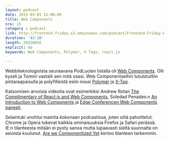 ```yaml
---
layout: podcast
date: 2015-03-01 12:00:00
title: Web Components
nro: 15
category : podcast
link: http://frontend-friday.s3.amazonaws.com/podcast/Frontend-Friday-Episode-15.mp3
duration: '42:10'
length: 20328856
explicit: no
keywords: Web Components, Polymer, X Tags, react.js

---
```


Webbiteknologioista seuraavana PodLuolan listalla oli [Web Components](http://webcomponents.org/). Olli kyseli ja Tommi vastaili sen mitä osasi. Web Componentseihin tututstuttiin pintaraapaisulla ja polyfilleistä esiin nousi [Polymer](http://www.polymer-project.org/) ja [X-Tag](http://x-tags.org/).

Katsomisen arvoisia videoita ovat esimerkiksi Andrew Rotan [The Complimentary of React.js and Web Components](http://webcomponents.org/presentations/complementarity-of-react-and-web-components-at-reactjs-conf/), Soledad Penades:n [An Introduction to Web Components](http://webcomponents.org/presentations/an-introduction-to-web-components-at-web-components-london/) ja [Edge Conferencen Web Components paneeli](https://www.youtube.com/watch?v=e29D1daRYrQ).

Selaintuki unohtui mainita kokonaan podcastissa, joten siitä pahoittelut. Chrome ja Opera tukevat kaikkia ominaisuuksia Firefox ja Safari perässä. IE:n tilanteesta mitään ei pysty sanoa mutta lupaavasti sieltä suunnalta on asioista kuulunut. [Are we Componentized Yet](http://jonrimmer.github.io/are-we-componentized-yet/) kertoo tilanteen tarkemmin.
